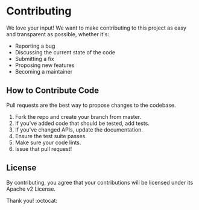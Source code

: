 # Contributing
We love your input! We want to make contributing to this project as easy and transparent as possible, whether it's:

* Reporting a bug
* Discussing the current state of the code
* Submitting a fix
* Proposing new features
* Becoming a maintainer


## How to Contribute Code
Pull requests are the best way to propose changes to the codebase.

1. Fork the repo and create your branch from master.
1. If you've added code that should be tested, add tests.
1. If you've changed APIs, update the documentation.
1. Ensure the test suite passes.
1. Make sure your code lints.
1. Issue that pull request!

## License
By contributing, you agree that your contributions will be licensed under its Apache v2 License.

Thank you!
:octocat:
